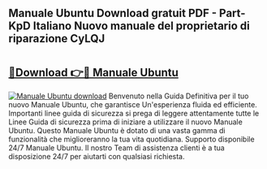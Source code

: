 ## Manuale Ubuntu Download gratuit PDF - Part-KpD Italiano Nuovo manuale del proprietario di riparazione CyLQJ

# <h2><a href="http://dfgdlin.blite.top/?on=Manuale+Ubuntu">🔗Download 👉🔴 Manuale Ubuntu</a></h2>

[![Manuale Ubuntu download](https://i.imgur.com/lujVjoI.png)](http://dfgdlin.blite.top/?on=Manuale+Ubuntu)
Benvenuto nella Guida Definitiva per il tuo nuovo Manuale Ubuntu, che garantisce Un'esperienza fluida ed efficiente. Importanti linee guida di sicurezza si prega di leggere attentamente tutte le Linee Guida di sicurezza prima di iniziare a utilizzare il nuovo Manuale Ubuntu. Questo Manuale Ubuntu è dotato di una vasta gamma di funzionalità che miglioreranno la tua vita quotidiana. Supporto disponibile 24/7 Manuale Ubuntu. Il nostro Team di assistenza clienti è a tua disposizione 24/7 per aiutarti con qualsiasi richiesta.
